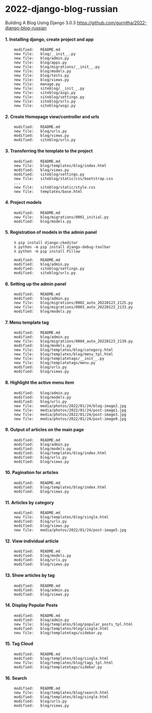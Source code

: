 # 2022-django-blog-russian
Building A Blog Using Django 3.0.3
https://github.com/gurnitha/2022-django-blog-russian


#### 1. Installing django, create project and app

        modified:   README.md
        new file:   blog/__init__.py
        new file:   blog/admin.py
        new file:   blog/apps.py
        new file:   blog/migrations/__init__.py
        new file:   blog/models.py
        new file:   blog/tests.py
        new file:   blog/views.py
        new file:   manage.py
        new file:   siteblog/__init__.py
        new file:   siteblog/asgi.py
        new file:   siteblog/settings.py
        new file:   siteblog/urls.py
        new file:   siteblog/wsgi.py


#### 2. Create Homepage view/controller and urls

        modified:   README.md
        new file:   blog/urls.py
        modified:   blog/views.py
        modified:   siteblog/urls.py


#### 3. Transferring the template to the project

        modified:   README.md
        new file:   blog/templates/blog/index.html
        modified:   blog/views.py
        modified:   siteblog/settings.py
        new file:   siteblog/static/css/bootstrap.css
        ...
        new file:   siteblog/static/style.css
        new file:   templates/base.html


#### 4. Project models

        modified:   README.md
        new file:   blog/migrations/0001_initial.py
        modified:   blog/models.py


#### 5. Registration of models in the admin panel

        λ pip install django-ckeditor
        λ python -m pip install django-debug-toolbar
        λ python -m pip install Pillow

        modified:   README.md
        modified:   blog/admin.py
        modified:   siteblog/settings.py
        modified:   siteblog/urls.py


#### 6. Setting up the admin panel

        modified:   README.md
        modified:   blog/admin.py
        new file:   blog/migrations/0002_auto_20220123_2125.py
        new file:   blog/migrations/0003_auto_20220123_2133.py
        modified:   blog/models.py


#### 7. Menu template tag

        modified:   README.md
        modified:   blog/admin.py
        new file:   blog/migrations/0004_auto_20220123_2139.py
        modified:   blog/models.py
        new file:   blog/templates/blog/category.html
        new file:   blog/templates/blog/menu_tpl.html
        new file:   blog/templatetags/__init__.py
        new file:   blog/templatetags/menu.py
        modified:   blog/urls.py
        modified:   blog/views.py


#### 8. Highlight the active menu item

        modified:   blog/admin.py
        modified:   blog/models.py
        modified:   blog/urls.py
        new file:   media/photos/2022/01/24/blog-image2.jpg
        new file:   media/photos/2022/01/24/post-image1.jpg
        new file:   media/photos/2022/01/24/post-image3.jpg
        new file:   media/photos/2022/01/24/post-image9.jpg


#### 9. Output of articles on the main page

        modified:   README.md
        modified:   blog/admin.py
        modified:   blog/models.py
        modified:   blog/templates/blog/index.html
        modified:   blog/urls.py
        modified:   blog/views.py


#### 10. Pagination for articles

        modified:   README.md
        modified:   blog/templates/blog/index.html
        modified:   blog/views.py


#### 11. Articles by category

        modified:   README.md
        new file:   blog/templates/blog/single.html
        modified:   blog/urls.py
        modified:   blog/views.py
        new file:   media/photos/2022/01/24/post-image5.jpg


#### 12. View individual article

        modified:   README.md
        modified:   blog/models.py
        modified:   blog/urls.py
        modified:   blog/views.py


#### 13. Show articles by tag

        modified:   README.md
        modified:   blog/admin.py
        modified:   blog/views.py


#### 14. Display Popular Posts

        modified:   README.md
        modified:   blog/admin.py
        new file:   blog/templates/blog/popular_posts_tpl.html
        modified:   blog/templates/blog/single.html
        new file:   blog/templatetags/sidebar.py


#### 15. Tag Cloud

        modified:   README.md
        modified:   blog/templates/blog/single.html
        new file:   blog/templates/blog/tags_tpl.html
        modified:   blog/templatetags/sidebar.py


#### 16. Search

        modified:   README.md
        new file:   blog/templates/blog/search.html
        modified:   blog/templates/blog/single.html
        modified:   blog/urls.py
        modified:   blog/views.py